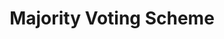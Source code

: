 ---
types: "word"

title: "Majority Voting Scheme"

categories: ['']

tags: ['Majority', 'Voting', 'Scheme']

arabic: 'نظام التصويت للأغلبية'

arexps: []

enwords: ['Majority Voting Scheme']

enexps: []

arlexicons: 'ن'

enlexicons: 'M'

authors: ['Ruqayya Roshdy']

translators: ['']

citations: 'تطبيقات الذكاء الاصطناعي في خدمة اللغة العربية'

sources: 'مركز الملك عبدالله بن عبدالعزيز الدولي لخدمة اللغة العربية'

word: "true"

slug: ""
---